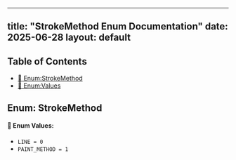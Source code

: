 <!-- Formatted by A³BS formatter.py -->
<!-- Generated by A³BS document.py -->
---
title: "StrokeMethod Enum Documentation"
date: 2025-06-28
layout: default
---

## Table of Contents
- [🔧 Enum:StrokeMethod](#enum-strokemethod)
- [🔧 Enum:Values](#enum-values)
## Enum: StrokeMethod
#### 📝 Enum Values:
<a name="enum-values"></a>
  - `LINE = 0`
  - `PAINT_METHOD = 1`
